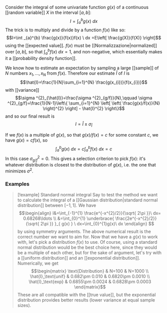 Consider the integral of some univariate function $g(x)$ of a continuous [[random variable]] $X$ in the interval $[a,b]$:
$$I=\int _{a}^{b}g(x) \ dx $$
The trick is to multiply and divide by a function $f(x)$ like so:
$$I=\int _{a}^{b} \frac{g(x)}{f(x)}f(x) \ dx =E\left[ \frac{g(X)}{f(X)} \right]$$
using the [[expected value]]. $f(x)$ must be [[Normalizzazione|normalized]] over $[a,b]$, so that $\int_{a}^{b}f(x)\ dx=1$, and non-negative, which essentially makes it a [[probability density function]].

We know how to estimate an expectation by sampling a large [[sample]] of $N$ numbers $x_{1},\ldots,x_{N}$ from $f(x)$. Therefore our estimate $\hat{I}$ of $I$ is
$$\hat{I}=\frac{1}{N}\sum_{i=1}^{N} \frac{g(x_{i})}{f(x_{i})}$$
with [[variance]]
$$\sigma ^{2}_{\hat{I}}=\frac{\sigma ^{2}_{g/f}}{N},\qquad \sigma ^{2}_{g/f}=\frac{1}{N-1}\left\{  \sum_{i=1}^{N} \left[ \left( \frac{g(x)/f(x)}{N} \right)^{2} \right] - \hat{I}^{2}  \right\}$$
and so our final result is
$$I=\hat{I}\pm \sigma_{\hat{I}}$$

If we $f(x)$ is a multiple of $g(x)$, so that $g(x)/f(x)=c$ for some constant $c$, we have $g(x)=cf(x)$, so
$$\int_{a}^{b}g(x)\ dx=c\int _{a}^{b}f(x) \ dx =c$$
In this case $\sigma ^{2}_{g/f}=0$. This gives a selection criterion to pick $f(x)$: it's whatever distribution is closest to the distribution of $g(x)$, i.e. the one that minimizes $\sigma ^{2}$.
### Examples
> [!example] Standard normal integral
> Say to test the method we want to calculate the integral of a [[Gaussian distribution|standard normal distribution]] between $[-1,1]$. We have
> $$\begin{align}
> I&=\int_{-1}^{1} \frac{e^{-x^{2}/2}}{\sqrt{ 2\pi }}\ dx= 0.68268\ldots \\
> &=\int_{0}^{1} \underbrace{ \frac{2e^{-x^{2}/2}}{\sqrt{ 2\pi }} }_{ g(x) } \ dx=\int_{0}^{1}g(x)\ dx
> \end{align}
> $$
> by using symmetry arguments. The above numerical result is the correct number we want to aim for. Now that we have a $g(x)$ to work with, let's pick a distribution $f(x)$ to use. Of course, using a standard normal distribution would be the best choice here, since they would be a multiple of each other, but for the sake of argument, let's try with a [[uniform distribution]] and an [[exponential distribution]]. Numerically, we get
> $$\begin{matrix}
 \text{Distribution} & N=100 & N=1000 \\
> \hat{I}_\text{unif} & 0.682\pm 0.010 & 0.6820\pm 0.0010 \\
> \hat{I}_\text{exp} & 0.6855\pm 0.0024 & 0.6828\pm 0.0003
> \end{matrix}$$
> These are all compatible with the [[true value]], but the exponential distribution provides better results (lower variance at equal sample sizes).
